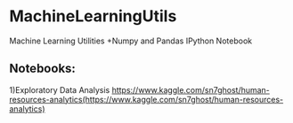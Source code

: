 # MachineLearningUtils
Machine Learning Utilities +Numpy and Pandas IPython Notebook


## Notebooks: 
1)Exploratory Data Analysis
https://www.kaggle.com/sn7ghost/human-resources-analytics(https://www.kaggle.com/sn7ghost/human-resources-analytics)
